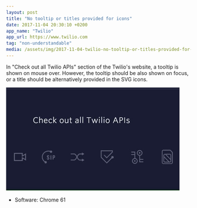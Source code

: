 ```yaml
---
layout: post
title: "No tooltip or titles provided for icons"
date: 2017-11-04 20:30:10 +0200
app_name: "Twilio"
app_url: https://www.twilio.com
tag: "non-understandable"
media: /assets/img/2017-11-04-twilio-no-tooltip-or-titles-provided-for-icons.gif
---
```


In "Check out all Twilio APIs" section of the Twilio's website, a tooltip is shown on mouse over. However, the tooltip should be also shown on focus, or a title should be alternatively provided in the SVG icons.

!["Check out all Twilio APIs" section](/assets/img/2017-11-04-twilio-no-tooltip-or-titles-provided-for-icons.gif)

* Software: Chrome 61
